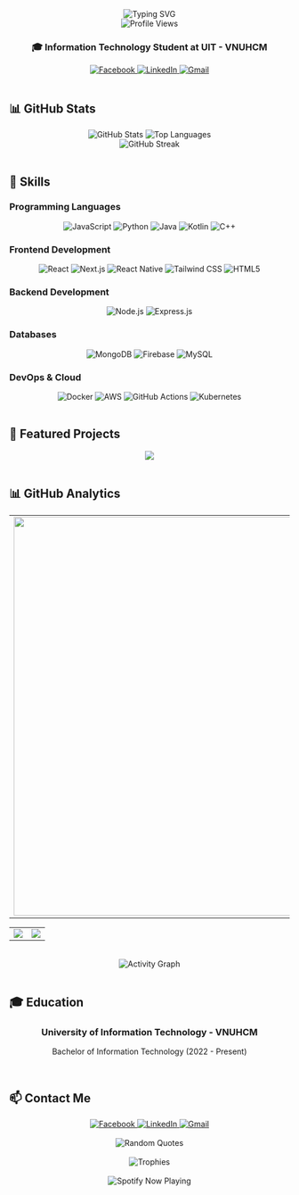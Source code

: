 <div align="center">
  <img src="https://readme-typing-svg.herokuapp.com?font=Fira+Code&weight=600&size=35&duration=4000&pause=1000&color=7F52FF&center=true&vCenter=true&width=600&lines=Hello+World!+👋;I'm+Vo+Nhat+Phuong;Full+Stack+Developer" alt="Typing SVG" />
</div>

<div align="center">
  <img src="https://komarev.com/ghpvc/?username=vonhatphuongahihi&color=7F52FF&style=flat-square" alt="Profile Views" />
</div>

<div align="center">
  <h3>🎓 Information Technology Student at UIT - VNUHCM</h3>
</div>

<div align="center">
  <a href="https://www.facebook.com/phuong.vonhat.tuhy/" target="_blank">
    <img src="https://img.shields.io/badge/Facebook-1877F2?style=for-the-badge&logo=facebook&logoColor=white" alt="Facebook" />
  </a>
  <a href="https://www.linkedin.com/in/your-linkedin" target="_blank">
    <img src="https://img.shields.io/badge/LinkedIn-0077B5?style=for-the-badge&logo=linkedin&logoColor=white" alt="LinkedIn" />
  </a>
  <a href="mailto:22521172@gm.uit.edu.vn">
    <img src="https://img.shields.io/badge/Gmail-D14836?style=for-the-badge&logo=gmail&logoColor=white" alt="Gmail" />
  </a>
</div>

<br/>

## 📊 GitHub Stats

<div align="center">
  <img src="https://github-readme-stats.vercel.app/api?username=vonhatphuongahihi&theme=radical&show_icons=true&hide_border=true&count_private=true" alt="GitHub Stats" />
  <img src="https://github-readme-stats.vercel.app/api/top-langs/?username=vonhatphuongahihi&theme=radical&show_icons=true&hide_border=true&layout=compact" alt="Top Languages" />
</div>

<div align="center">
  <img src="https://github-readme-streak-stats.herokuapp.com/?user=vonhatphuongahihi&theme=radical&hide_border=true" alt="GitHub Streak" />
</div>

<br/>

## 🚀 Skills

### Programming Languages
<div align="center">
  <img src="https://img.shields.io/badge/JavaScript-F7DF1E?style=for-the-badge&logo=javascript&logoColor=black" alt="JavaScript" />
  <img src="https://img.shields.io/badge/Python-3776AB?style=for-the-badge&logo=python&logoColor=white" alt="Python" />
  <img src="https://img.shields.io/badge/Java-ED8B00?style=for-the-badge&logo=openjdk&logoColor=white" alt="Java" />
  <img src="https://img.shields.io/badge/Kotlin-7F52FF?style=for-the-badge&logo=kotlin&logoColor=white" alt="Kotlin" />
  <img src="https://img.shields.io/badge/C++-00599C?style=for-the-badge&logo=c%2B%2B&logoColor=white" alt="C++" />
</div>

### Frontend Development
<div align="center">
  <img src="https://img.shields.io/badge/React-61DAFB?style=for-the-badge&logo=react&logoColor=black" alt="React" />
  <img src="https://img.shields.io/badge/Next.js-000000?style=for-the-badge&logo=nextdotjs&logoColor=white" alt="Next.js" />
  <img src="https://img.shields.io/badge/React%20Native-61DAFB?style=for-the-badge&logo=react&logoColor=black" alt="React Native" />
  <img src="https://img.shields.io/badge/TailwindCSS-38B2AC?style=for-the-badge&logo=tailwind-css&logoColor=white" alt="Tailwind CSS" />
  <img src="https://img.shields.io/badge/HTML5-E34F26?style=for-the-badge&logo=html5&logoColor=white" alt="HTML5" />
</div>

### Backend Development
<div align="center">
  <img src="https://img.shields.io/badge/Node.js-339933?style=for-the-badge&logo=nodedotjs&logoColor=white" alt="Node.js" />
  <img src="https://img.shields.io/badge/Express.js-000000?style=for-the-badge&logo=express&logoColor=white" alt="Express.js" />
</div>

### Databases
<div align="center">
  <img src="https://img.shields.io/badge/MongoDB-47A248?style=for-the-badge&logo=mongodb&logoColor=white" alt="MongoDB" />
  <img src="https://img.shields.io/badge/Firebase-FFCA28?style=for-the-badge&logo=firebase&logoColor=white" alt="Firebase" />
  <img src="https://img.shields.io/badge/MySQL-4479A1?style=for-the-badge&logo=mysql&logoColor=white" alt="MySQL" />
</div>

### DevOps & Cloud
<div align="center">
  <img src="https://img.shields.io/badge/Docker-2496ED?style=for-the-badge&logo=docker&logoColor=white" alt="Docker" />
  <img src="https://img.shields.io/badge/AWS-FF9900?style=for-the-badge&logo=amazonaws&logoColor=white" alt="AWS" />
  <img src="https://img.shields.io/badge/GitHub%20Actions-2088FF?style=for-the-badge&logo=githubactions&logoColor=white" alt="GitHub Actions" />
  <img src="https://img.shields.io/badge/Kubernetes-326CE5?style=for-the-badge&logo=kubernetes&logoColor=white" alt="Kubernetes" />
</div>

<br/>

## 🎯 Featured Projects

<div align="center">
  <a href="https://github.com/vonhatphuongahihi/Vibely-study-social-web">
    <img src="https://github-readme-stats.vercel.app/api/pin/?username=vonhatphuongahihi&repo=Vibely-study-social-web&theme=radical" />
  </a>
</div>

<br/>

## 📊 GitHub Analytics

<div align="center">
  <table>
    <tr>
      <td>
        <a href="https://github-profile-summary-cards.vercel.app/api/cards/profile-details?username=vonhatphuongahihi">
          <img width="715" src="https://github-profile-summary-cards.vercel.app/api/cards/profile-details?username=vonhatphuongahihi&theme=radical"/>
        </a>
      </td>
    </tr>
  </table>
</div>

<div align="center">
  <table>
    <tr>
      <td>
        <a href="https://github-profile-summary-cards.vercel.app/api/cards/stats?username=vonhatphuongahihi">
          <img src="https://github-profile-summary-cards.vercel.app/api/cards/stats?username=vonhatphuongahihi&theme=radical"/>
        </a>
      </td>
      <td>
        <a href="https://github-profile-summary-cards.vercel.app/api/cards/productive-time?username=vonhatphuongahihi">
          <img src="https://github-profile-summary-cards.vercel.app/api/cards/productive-time?username=vonhatphuongahihi&theme=radical"/>
        </a>
      </td>
    </tr>
  </table>
</div>

<br/>

<div align="center">
  <img src="https://github-readme-activity-graph.vercel.app/graph?username=vonhatphuongahihi&theme=radical&hide_border=true" alt="Activity Graph" />
</div>

<br/>

## 🎓 Education

<div align="center">
  <h3>University of Information Technology - VNUHCM</h3>
  <p>Bachelor of Information Technology (2022 - Present)</p>
</div>

<br/>

## 📫 Contact Me

<div align="center">
  <a href="https://www.facebook.com/phuong.vonhat.tuhy/" target="_blank">
    <img src="https://img.shields.io/badge/Facebook-1877F2?style=for-the-badge&logo=facebook&logoColor=white" alt="Facebook" />
  </a>
  <a href="https://www.linkedin.com/in/your-linkedin" target="_blank">
    <img src="https://img.shields.io/badge/LinkedIn-0077B5?style=for-the-badge&logo=linkedin&logoColor=white" alt="LinkedIn" />
  </a>
  <a href="mailto:22521172@gm.uit.edu.vn">
    <img src="https://img.shields.io/badge/Gmail-D14836?style=for-the-badge&logo=gmail&logoColor=white" alt="Gmail" />
  </a>
</div>

<br/>

<div align="center">
  <img src="https://quotes-github-readme.vercel.app/api?type=horizontal&theme=radical" alt="Random Quotes" />
</div>

<br/>

<div align="center">
  <img src="https://github-profile-trophy.vercel.app/?username=vonhatphuongahihi&theme=radical&no-frame=true&row=1&column=7" alt="Trophies" />
</div>

<br/>

<div align="center">
  <img src="https://spotify-github-profile.vercel.app/api/view?uid=your-spotify-id&cover_image=true&theme=default&show_offline=false&background_color=121212&interchange=false" alt="Spotify Now Playing" />
</div>
